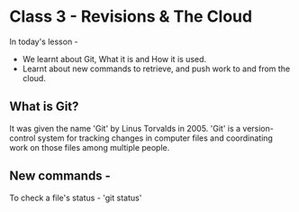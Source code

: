 # Class 3 - Revisions & The Cloud

In today's lesson - 
 - We learnt about Git, What it is and How it is used.
 - Learnt about new commands to retrieve, and push work to and from the cloud.
 
 ## What is Git?
 
 It was given the name 'Git' by Linus Torvalds in 2005. 'Git' is a version-control system for tracking changes in computer files and coordinating work on those files among multiple people.

## New commands -

To check a file's status - 'git status'
